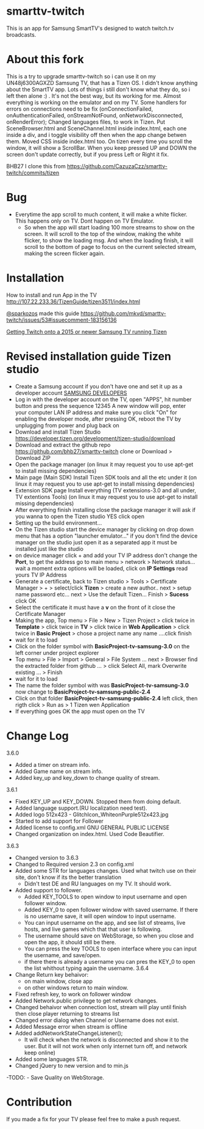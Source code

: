smarttv-twitch
==============

This is an app for Samsung SmartTV's designed to watch twitch.tv broadcasts.

About this fork
===============

This is a try to upgrade smarttv-twitch so i can use it on my UN48j6300AGXZD Samsung TV, that has a Tizen OS.
I didn't know anything about the SmartTV app. Lots of things i still don't know what they do, so i left then alone :) .
It's not the best way, but its working for me. Almost everything is working on the emulator and on my TV.
Some handlers for errors on connections need to be fix (onConnectionFailed, onAuthenticationFailed, onStreamNotFound, onNetworkDisconnected, onRenderError);
Changed languages files, to work in Tizen.
Put SceneBrowser.html and SceneChannel.html inside index.html, each one inside a div, and i toggle visibility off then when the app change betwen them.
Moved CSS inside index.html too.
On tizen every time you scroll the window, it will show a ScrollBar.
When you keep pressed UP and DOWN the screen don't update correctly, but if you press Left or Right it fix.

BHB27
I clone this from https://github.com/CazuzaCzz/smarttv-twitch/commits/tizen

Bug
==============
- Everytime the app scroll to much content, it will make a white flicker. This happens only on TV. Dont happen on TV Emulator.
	- So when the app will start loading 100 more streams to show on the screen. It will scroll to the top of the window, making the white flicker, to show the loading msg. And when the loading finish, it will scroll to the bottom of page to focus on the current selected stream, making the screen flicker again.  	

Installation
==============

How to install and run App in the TV
http://107.22.233.36/TizenGuide/tizen3511/index.html

[@sparkozos](https://github.com/sparkozos) made this guide
https://github.com/mkvd/smarttv-twitch/issues/53#issuecomment-183156136

[Getting Twitch onto a 2015 or newer Samsung TV running Tizen](https://www.reddit.com/r/Twitch/comments/46unro/getting_twitch_onto_a_2015_or_newer_samsung_tv/)

Revised installation guide Tizen studio
==============

* Create a Samsung account if you don't have one and set it up as a developer account [SAMSUNG DEVELOPERS](http://developer.samsung.com/home.do)
* Log in with the developer account on the TV, open "APPS", hit number button and press the sequence 12345 A new window will pop, enter your computer LAN IP address and make sure you click "On" for enabling the developer mode, after pressing OK, reboot the TV by unplugging from power and plug back on
* Download and install Tizen Studio https://developer.tizen.org/development/tizen-studio/download
* Download and extract the github repo https://github.com/bhb27/smarttv-twitch clone or Download >  Download ZIP
* Open the package manager (on linux it may request you to use apt-get to install missing dependencies)
* Main page (Main SDK) Install Tizen SDK tools and all the etc under it (on linux it may request you to use apt-get to install missing dependencies)
* Extension SDK page Install everything (TV extensions-3.0 and all under, TV extentions Tools) (on linux it may request you to use apt-get to install missing dependencies)
* After everything finish installing close the package manager it will ask if you wanna to open the Tizen studio YES click open
* Setting up the build environment...
* On the Tizen studio start the device manager by clicking on drop down menu that has a option "launcher emulator..." if you don't find the device manager on the studio just open it as a separated app it must be installed just like the studio
* on device manager click + and add your TV IP address don't change the **Port**, to get the address go to main menu > network > Network status... wait a moment extra options will be loaded, click on **IP Settings** read yours TV IP Address
* Generate a certificate, back to Tizen studio > Tools > Certificate Manager > + > select/click **Tizen** > create a new author.. next > setup name password etc... next > Use the default Tizen... Finish > **Sucess** click OK
* Select the certificate it must have a **v** on the front of it close the Certificate Manager
* Making the app, Top menu > File > New > Tizen Project > click twice in **Template** > click twice in **TV** > click twice in **Web Application** > click twice in **Basic Project** > chose a project name any name ....click finish
* wait for it to load
* Click on the folder symbol with **BasicProject-tv-samsung-3.0** on the left corner under project explorer
* Top menu > File > Import > General > File System ... next > Browser find the extracted folder from github ... > click Select All, mark Overwrite existing ... > Finish
* wait for it to load
* The name  the folder symbol with was **BasicProject-tv-samsung-3.0** now change to **BasicProject-tv-samsung-public-2.4**
* Click on that folder **BasicProject-tv-samsung-public-2.4** left click, then rigth click > Run as > 1 Tizen wen Application
* If everything goes OK the app must open on the TV

Change Log
==============
3.6.0
- Added a timer on stream info.
- Added Game name on stream info.
- Added key_up and key_down to change quality of stream.

3.6.1
- Fixed KEY_UP and KEY_DOWN. Stopped them from doing default.
- Added language support.(RU localization need test).
- Added logo 512x423 - GlitchIcon_WhiteonPurple512x423.jpg
- Started to add support for Follower
- Added license to config.xml <license xml:lang="en-gb" href="http://www.gnu.org/licenses/gpl.html">GNU GENERAL PUBLIC LICENSE</license>
- Changed organization on index.html. Used Code Beautifier.

3.6.3
- Changed version to 3.6.3
- Changed to Required version 2.3 on config.xml
- Added some STR for languages changes. Used what twitch use on their site, don't know if its the better translation
	- Didn't test DE and RU languages on my TV. It should work.
- Added support to follower.
	- Added KEY_TOOLS to open window to input username and open follower window.
	- Added KEY_0 to open follower window with saved username. If there is no username save, it will open window to input username. 
	- You can input username on the app, and see list of streams, live hosts, and live games which that that user is following.
	- The username should save on WebStorage, so when you close and open the app, it should still be there.
	- You can press the key TOOLS to open interface where you can input the username, and save/open.
	- if there there is already a username you can pres the KEY_0 to open the list whithout typing again the username.
3.6.4
- Change Return key behaivor:
	- on main window, close app
	- on other windows return to main window. 	
- Fixed refresh key, to work on follower window
- Added Network.public privilege to get network changes.
- Changed behaivor when connection lost, stream will play until finish then close player returning to streams list  
- Changed error dialog when Channel or Username does not exist.	
- Added Message error when stream is offline
- Added addNetworkStateChangeListener();
	- It will check when the network is disconnected and show it to the user. But it will not work when only internet turn off, and network keep online)
- Added some languages STR.
- Changed jQuery to new version and to min.js

-TODO:
	- Save Quality on WebStorage.

Contribution
==============
If you made a fix for your TV please feel free to make a push request.
